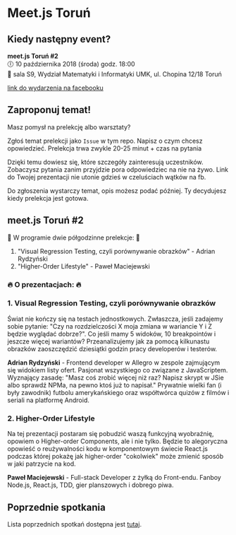 # Meet.js Toruń

## Kiedy następny event?
**meet.js Toruń #2**  
🕕 10 października 2018 (środa) godz. 18:00  
📍 sala S9, Wydział Matematyki i Informatyki UMK, ul. Chopina 12/18 Toruń

[link do wydarzenia na facebooku](https://www.facebook.com/events/1923206967722499/)

## Zaproponuj temat!
Masz pomysł na prelekcję albo warsztaty? 

Zgłoś temat prelekcji jako `Issue` w tym repo. Napisz o czym chcesz opowiedzieć.
Prelekcja trwa zwykle 20-25 minut + czas na pytania

Dzięki temu dowiesz się, które szczegóły zainteresują uczestników.
Zobaczysz pytania zanim przyjdzie pora odpowiedziec na nie na żywo.
Link do Twojej prezentacji nie utonie gdzieś w czeluściach wątków na fb.

Do zgłoszenia wystarczy temat, opis możesz podać później. Ty decydujesz kiedy prelekcja jest gotowa.

## meet.js Toruń #2

🎤 W programie dwie półgodzinne prelekcje: 🎤
1. "Visual Regression Testing, czyli porównywanie obrazków" - Adrian Rydzyński
2. "Higher-Order Lifestyle" - Paweł Maciejewski

### 🔥 O prezentacjach: 🔥

### 1. Visual Regression Testing, czyli porównywanie obrazków
Świat nie kończy się na testach jednostkowych. Zwłaszcza, jeśli zadajemy sobie pytanie: "Czy na rozdzielczości X moja zmiana w wariancie Y i Z będzie wyglądać dobrze?". Co jeśli mamy 5 widoków, 10 breakpointów i jeszcze więcej wariantów? Przeanalizujemy jak za pomocą kilkunastu obrazków zaoszczędzić dziesiątki godzin pracy developerów i testerów.

**Adrian Rydzyński** - Frontend developer w Allegro w zespole zajmującym się widokiem listy ofert. Pasjonat wszystkiego co związane z JavaScriptem. Wyznający zasadę: "Masz coś zrobić więcej niż raz? Napisz skrypt w JSie albo sprawdź NPMa, na pewno ktoś już to napisał." Prywatnie wielki fan (i były zawodnik) futbolu amerykańskiego oraz współtwórca quizów z filmów i seriali na platformę Android.

### 2. Higher-Order Lifestyle
Na tej prezentacji postaram się pobudzić waszą funkcyjną wyobraźnię, opowiem o Higher-order Components, ale i nie tylko. Będzie to alegoryczna opowieść o reużywalności kodu w komponentowym świecie React.js podczas której pokażę jak higher-order "cokolwiek" może zmienić sposób w jaki patrzycie na kod.

**Paweł Maciejewski** - Full-stack Developer z żyłką do Front-endu. Fanboy Node.js, React.js, TDD, gier planszowych i dobrego piwa.

## Poprzednie spotkania
Lista poprzednich spotkań dostępna jest [tutaj](previous.md).
